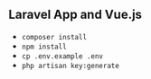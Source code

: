 ## Laravel App and Vue.js

- `composer install`
- `npm install`
- `cp .env.example .env`
- `php artisan key:generate`
